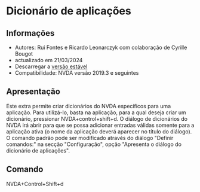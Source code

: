 # Dicionário de aplicações


## Informações
* Autores: Rui Fontes e Ricardo Leonarczyk com colaboração de Cyrille Bougot
* actualizado em 21/03/2024
* Descarregar a [versão estável][1]
* Compatibilidade: NVDA versão 2019.3 e seguintes


## Apresentação
Este extra permite criar dicionários do NVDA específicos para uma aplicação.
Para utilizá-lo, basta na aplicação, para a  qual deseja criar um dicionário, pressionar NVDA+control+shift+d.
O diálogo de dicionários do NVDA irá abrir para que se possa adicionar entradas válidas somente para a aplicação ativa (o nome da aplicação deverá aparecer no título do diálogo).
O comando padrão pode ser modificado através do diálogo "Definir comandos:" na secção "Configuração", opção "Apresenta o diálogo do dicionário de aplicações".


## Comando
NVDA+Control+Shift+d


[1]: https://github.com/ruifontes/applicationDictionary-/releases/download/2025.06.13/applicationDictionary-2025.06.13.nvda-addon
